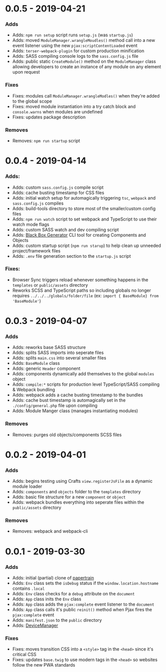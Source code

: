 # 0.0.5 - 2019-04-21

### Adds

- Adds: `npm run setup` script runs `setup.js` (was `startup.js`)
- Adds: moved `ModuleManager.wrangleMoudles()` method call into a new event listener using the new `pjax:scriptContentLoaded` event
- Adds: `terser-webpack-plugin` for custom production minification
- Adds: SASS compiling console logs to the `sass.config.js` file
- Adds: public static `CreateModule()` method on the `ModuleManager` class allowing developers to create an instance of any module on any element upon request

### Fixes

- Fixes: modules call `ModuleManager.wrangleModles()` when they're added to the global scope
- Fixes: moved module instantiation into a try catch block and `console.warns` when modules are undefined
- Fixes: updates package description

### Removes

- Removes: `npm run startup` script

# 0.0.4 - 2019-04-14

### Adds:

- Adds: custom `sass.config.js` compile script
- Adds: cache busting timestamp for CSS files
- Adds: initial watch setup for automagically triggering `tsc`, `webpack` and `sass.config.js` compiles
- Adds: build-tools directory to store most of the smaller/custom config files
- Adds: `npm run watch` script to set webpack and TypeScript to use their watch mode flags
- Adds: custom SASS watch and dev compiling script
- Adds: [Black Box Generator](https://github.com/codewithkyle/black-box-generator) CLI tool for creating Components and Objects
- Adds: custom startup script (`npm run starup`) to help clean up unneeded project/framework files
- Adds: `.env` file generation section to the `startup.js` script

### Fixes:

- Browser Sync triggers reload whenever something happens in the `templates` or `public/assets` directory
- Reworks SCSS and TypeScript paths so including globals no longer requires `../../../globals/folder/file` (ex: `import { BaseModule} from 'BaseModule'`)

# 0.0.3 - 2019-04-07

### Adds

- Adds: reworks base SASS structure
- Adds: splits SASS imports into seperate files
- Adds: splits `main.css` into several smaller files
- Adds: `BaseModule` class
- Adds: generic `Header` component
- Adds: components dynamically add themselves to the global `modules` object
- Adds: `compile:*` scripts for production level TypeScript/SASS compiling & Webpack bundling
- Adds: webpack adds a cache busting timestamp to the bundles
- Adds: cache bust timestamp is automagically set in the `./config/general.php` file upon compiling
- Adds: Module Manger class (manages instantiating modules)

### Removes

- Removes: purges old objects/components SCSS files

# 0.0.2 - 2019-04-01

### Adds

- Adds: begins testing using Crafts `view.registerJsFile` as a dynamic module loader
- Adds: `components` and `objects` folder to the `templates` directory
- Adds: basic file structure for a new `component` or `object`
- Adds: webpack bundles everything into seperate files within the `public/assets` directory

### Removes

- Removes: webpack and webpack-cli

# 0.0.1 - 2019-03-30

### Adds

- Adds: initial (partial) clone of [papertrain](https://github.com/Pageworks/papertrain)
- Adds: `Env` class sets the `isDebug` status if the `window.location.hostname` contains `.local`
- Adds: `Env` class checks for a `debug` attribute on the `document`
- Adds: `App` class inits the `Env` class
- Adds: `App` class adds the `pjax:complete` event listener to the `document`
- Adds: `App` class calls it's public `reinit()` method when Pjax fires the `pjax:complete` event
- Adds: `manifest.json` to the `public` directory
- Adds: [DeviceManager](https://github.com/codewithkyle/device-manager)

### Fixes

- Fixes: moves transition CSS into a `<style>` tag in the `<head>` since it's critical CSS
- Fixes: updates `base.twig` to use modern tags in the `<head>` so websites follow the new PWA standards
